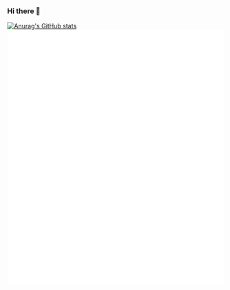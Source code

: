### Hi there 👋
[![Anurag's GitHub stats](https://github-readme-stats.vercel.app/api?username=softwarepleb)](https://github.com/anuraghazra/github-readme-stats)
![](https://raw.githubusercontent.com/softwarepleb/github-stats/master/generated/overview.svg#gh-light-mode-only)
![](https://raw.githubusercontent.com/softwarepleb/github-stats/master/generated/languages.svg#gh-light-mode-only)
<!--
**SoftwarePleb/Softwarepleb** is a ✨ _special_ ✨ repository because its `README.md` (this file) appears on your GitHub profile.

Here are some ideas to get you started:

- 🔭 I’m currently working on ...
- 🌱 I’m currently learning ...
- 👯 I’m looking to collaborate on ...
- 🤔 I’m looking for help with ...
- 💬 Ask me about ...
- 📫 How to reach me: ...
- 😄 Pronouns: ...
- ⚡ Fun fact: ...
-->
